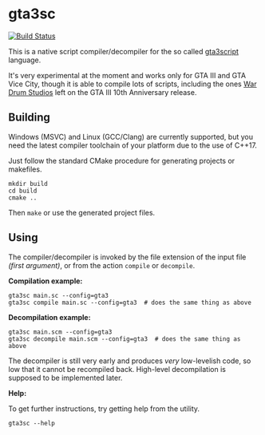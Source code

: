 # gta3sc

[![Build Status](https://travis-ci.org/thelink2012/gta3sc.svg?branch=master)](https://travis-ci.org/thelink2012/gta3sc)

This is a native script compiler/decompiler for the so called [gta3script](http://www.gtamodding.com/wiki/SCM_language) language.

It's very experimental at the moment and works only for GTA III and GTA Vice City, though it is able to compile lots of scripts, including the ones [War Drum Studios](http://gta.wikia.com/wiki/War_Drum_Studios) left on the GTA III 10th Anniversary release.

## Building

Windows (MSVC) and Linux (GCC/Clang) are currently supported, but you need the latest compiler toolchain of your platform due to the use of C++17.

Just follow the standard CMake procedure for generating projects or makefiles.

    mkdir build
    cd build
    cmake ..
    
Then `make` or use the generated project files.

## Using

The compiler/decompiler is invoked by the file extension of the input file _(first argument)_, or from the action `compile` or `decompile`.

**Compilation example:**

    gta3sc main.sc --config=gta3
    gta3sc compile main.sc --config=gta3  # does the same thing as above
    
**Decompilation example:**
    
    gta3sc main.scm --config=gta3
    gta3sc decompile main.scm --config=gta3  # does the same thing as above

The decompiler is still very early and produces _very_ low-levelish code, so low that it cannot be recompiled back. High-level decompilation is supposed to be implemented later.

**Help:**

To get further instructions, try getting help from the utility.

    gta3sc --help


